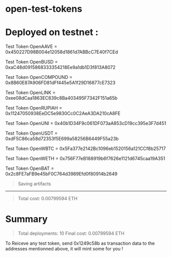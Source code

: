 # open-test-tokens

# Deployed on testnet : 


   Test Token OpenAAVE = 0x450227D98B004e12058d1861d7ABBcC7E40f7CEd

   Test Token OpenBUSD = 0xaC48d0915868333354218Ee9a1db1D3f813A8072

   Test Token OpenCOMPOUND = 0x8B60E87A906FD81dFf445e5A1f29D16877cE7323

   Test Token OpenLINK = 0xee08dCaa1863EC839c8Ba403495F7342F151a65b

   Test Token OpenRUPIAH = 0x11247050938EeDC5e9830Cc0C2AeA3DA210cA8FE

   Test Token OpenUNI = 0x40b1D34F9c061DF073aA853cD19cc395e3F7d451

   Test Token OpenUSDT = 0xdF5C86ca58d72353f5E699a58256B6449F55a23b

   Test Token OpenWBTC = 0x5Fa377e2142Bc1096eb1520156a121CCf8b25717

   Test Token OpenWETH = 0x756F77eB188919b6f7626e1121d6745caa19A351

   Test Token OpenBAT = 0x2c8FE7aFB9e45bF0C764d3989Efd0f80914b2649

   > Saving artifacts
   -------------------------------------
   > Total cost:          0.00799594 ETH


Summary
=======
> Total deployments:   10
> Final cost:          0.00799594 ETH


To Reiceve any test token, send 0x1249c58b as transaction data to the addresses mentionned above, it will mint some for you ! 